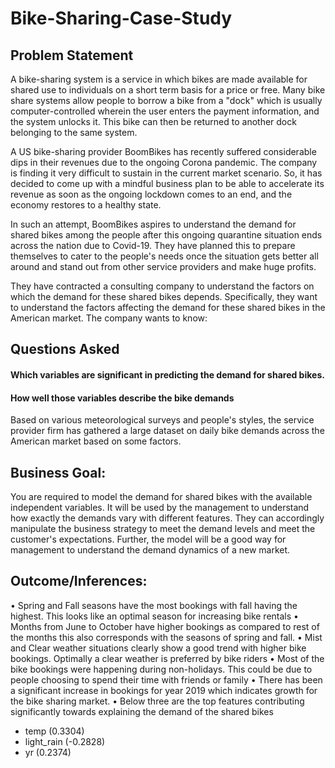 # Bike-Sharing-Case-Study

## Problem Statement
A bike-sharing system is a service in which bikes are made available for shared use to individuals on a short term basis for a price or free. Many bike share systems allow people to borrow a bike from a "dock" which is usually computer-controlled wherein the user enters the payment information, and the system unlocks it. This bike can then be returned to another dock belonging to the same system.

A US bike-sharing provider BoomBikes has recently suffered considerable dips in their revenues due to the ongoing Corona pandemic. The company is finding it very difficult to sustain in the current market scenario. So, it has decided to come up with a mindful business plan to be able to accelerate its revenue as soon as the ongoing lockdown comes to an end, and the economy restores to a healthy state. 

In such an attempt, BoomBikes aspires to understand the demand for shared bikes among the people after this ongoing quarantine situation ends across the nation due to Covid-19. They have planned this to prepare themselves to cater to the people's needs once the situation gets better all around and stand out from other service providers and make huge profits.

They have contracted a consulting company to understand the factors on which the demand for these shared bikes depends. Specifically, they want to understand the factors affecting the demand for these shared bikes in the American market. The company wants to know:

## Questions Asked
#### Which variables are significant in predicting the demand for shared bikes.
#### How well those variables describe the bike demands

Based on various meteorological surveys and people's styles, the service provider firm has gathered a large dataset on daily bike demands across the American market based on some factors. 


## Business Goal:
You are required to model the demand for shared bikes with the available independent variables. It will be used by the management to understand how exactly the demands vary with different features. They can accordingly manipulate the business strategy to meet the demand levels and meet the customer's expectations. Further, the model will be a good way for management to understand the demand dynamics of a new market. 


## Outcome/Inferences:

• Spring and Fall seasons have the most bookings with fall having the highest. This looks like an optimal season for increasing bike rentals 
• Months from June to October have higher bookings as compared to rest of the months this also corresponds with the seasons of spring and fall. 
• Mist and Clear weather situations clearly show a good trend with higher bike bookings. Optimally a clear weather is preferred by bike riders 
• Most of the bike bookings were happening during non-holidays. This could be due to people choosing to spend their time with friends or family 
• There has been a significant increase in bookings for year 2019 which indicates growth for the bike sharing market.
• Below three are the top features contributing significantly towards explaining the demand of the shared bikes
  - temp (0.3304)
  - light_rain (-0.2828)
  - yr (0.2374)
